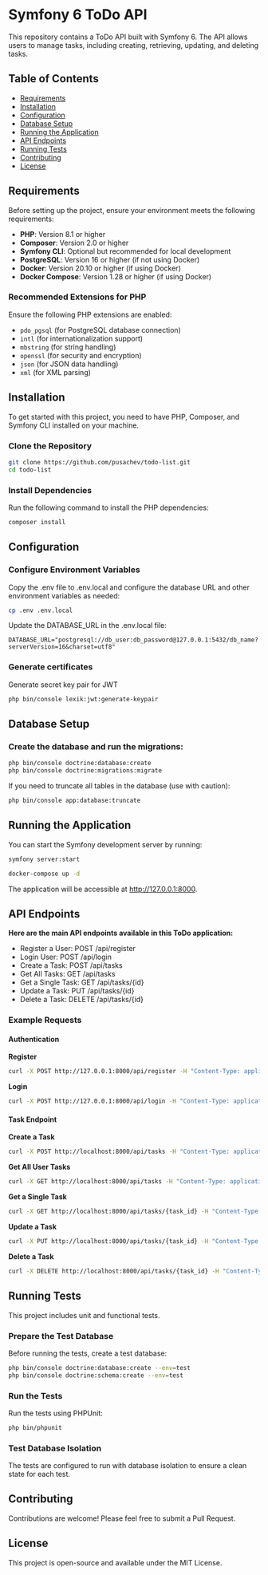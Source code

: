 # Symfony 6 ToDo API

This repository contains a ToDo API built with Symfony 6. The API allows users to manage tasks, including creating, retrieving, updating, and deleting tasks.

## Table of Contents

- [Requirements](#requirements)
- [Installation](#installation)
- [Configuration](#configuration)
- [Database Setup](#database-setup)
- [Running the Application](#running-the-application)
- [API Endpoints](#api-endpoints)
- [Running Tests](#running-tests)
- [Contributing](#contributing)
- [License](#license)

## Requirements

Before setting up the project, ensure your environment meets the following requirements:

- **PHP**: Version 8.1 or higher
- **Composer**: Version 2.0 or higher
- **Symfony CLI**: Optional but recommended for local development
- **PostgreSQL**: Version 16 or higher (if not using Docker)
- **Docker**: Version 20.10 or higher (if using Docker)
- **Docker Compose**: Version 1.28 or higher (if using Docker)

### Recommended Extensions for PHP

Ensure the following PHP extensions are enabled:

- `pdo_pgsql` (for PostgreSQL database connection)
- `intl` (for internationalization support)
- `mbstring` (for string handling)
- `openssl` (for security and encryption)
- `json` (for JSON data handling)
- `xml` (for XML parsing)

## Installation

To get started with this project, you need to have PHP, Composer, and Symfony CLI installed on your machine.

### Clone the Repository

```bash
git clone https://github.com/pusachev/todo-list.git
cd todo-list
```

### Install Dependencies
Run the following command to install the PHP dependencies:

```bash
composer install
```

## Configuration

### Configure Environment Variables

Copy the .env file to .env.local and configure the database URL and other environment variables as needed:

```bash
cp .env .env.local
```

Update the DATABASE_URL in the .env.local file:

```dotenv
DATABASE_URL="postgresql://db_user:db_password@127.0.0.1:5432/db_name?serverVersion=16&charset=utf8"
```
### Generate certificates

Generate secret key pair for JWT 

```bash
php bin/console lexik:jwt:generate-keypair
```

## Database Setup

### Create the database and run the migrations:

```bash
php bin/console doctrine:database:create
php bin/console doctrine:migrations:migrate
```

If you need to truncate all tables in the database (use with caution):

```bash
php bin/console app:database:truncate
```

## Running the Application

You can start the Symfony development server by running:

```bash
symfony server:start
```

```bash
docker-compose up -d
```

The application will be accessible at http://127.0.0.1:8000.

## API Endpoints

**Here are the main API endpoints available in this ToDo application:**

- Register a User: POST /api/register
- Login User: POST /api/login
- Create a Task: POST /api/tasks
- Get All Tasks: GET /api/tasks
- Get a Single Task: GET /api/tasks/{id}
- Update a Task: PUT /api/tasks/{id}
- Delete a Task: DELETE /api/tasks/{id}

### Example Requests

#### Authentication 

**Register**

```bash
curl -X POST http://127.0.0.1:8000/api/register -H "Content-Type: application/json" -d '{"email": "user@example.com", "password": "password"}'
```

**Login**

```bash
curl -X POST http://127.0.0.1:8000/api/login -H "Content-Type: application/json" -d '{"email": "user@example.com", "password": "password"}'
```

#### Task Endpoint

**Create a Task**

```bash
curl -X POST http://localhost:8000/api/tasks -H "Content-Type: application/json" -H "Authorization: Bearer {JWT_token}" -d '{"title": "New Task", "description": "Task Description"}'
```
**Get All User Tasks**

```bash
curl -X GET http://localhost:8000/api/tasks -H "Content-Type: application/json" -H "Authorization: Bearer {JWT_token}"
```

**Get a Single Task**

```bash
curl -X GET http://localhost:8000/api/tasks/{task_id} -H "Content-Type: application/json" -H "Authorization: Bearer {JWT_token}"
```

**Update a Task**

```bash
curl -X PUT http://localhost:8000/api/tasks/{task_id} -H "Content-Type: application/json" -H "Authorization: Bearer {JWT_token}" -d '{"title": "Updated Title", "description": "Updated Description"}'
```

**Delete a Task**

```bash
curl -X DELETE http://localhost:8000/api/tasks/{task_id} -H "Content-Type: application/json" -H "Authorization: Bearer {JWT_token}"
```

## Running Tests

This project includes unit and functional tests.

### Prepare the Test Database

Before running the tests, create a test database:

```bash
php bin/console doctrine:database:create --env=test
php bin/console doctrine:schema:create --env=test
```

### Run the Tests

Run the tests using PHPUnit:

```bash
php bin/phpunit
```

### Test Database Isolation
The tests are configured to run with database isolation to ensure a clean state for each test.

## Contributing

Contributions are welcome! Please feel free to submit a Pull Request.

## License

This project is open-source and available under the MIT License.
